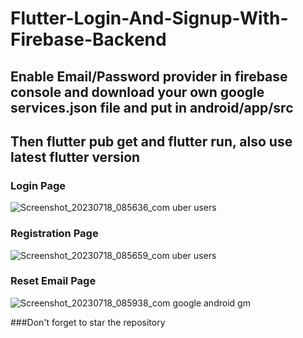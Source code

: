 # Flutter-Login-And-Signup-With-Firebase-Backend


## Enable Email/Password provider in firebase console and download your own google services.json file and put in android/app/src



## Then flutter pub get and flutter run, also use latest flutter version



### Login Page


![Screenshot_20230718_085636_com uber users](https://github.com/MAXIME765356/Flutter-Login-And-Signup-With-Firebase-Backend/assets/117815821/840ecd7f-be89-4235-b53d-80b437c35b19)




### Registration Page



![Screenshot_20230718_085659_com uber users](https://github.com/MAXIME765356/Flutter-Login-And-Signup-With-Firebase-Backend/assets/117815821/2265ef54-14c7-4c33-8348-95d1ec20854e)




### Reset Email Page


![Screenshot_20230718_085938_com google android gm](https://github.com/MAXIME765356/Flutter-Login-And-Signup-With-Firebase-Backend/assets/117815821/f8a59d1e-8506-4b87-8566-51100cf4b906)


###Don't forget to star the repository
